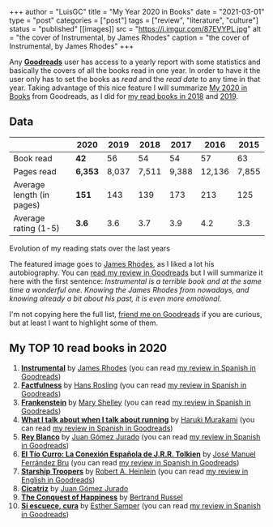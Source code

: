 +++
author = "LuisGC"
title = "My Year 2020 in Books"
date = "2021-03-01"
type = "post"
categories = ["post"]
tags = ["review", "literature", "culture"]
status = "published"
[[images]]
  src = "https://i.imgur.com/87EVYPL.jpg"
  alt = "the cover of Instrumental, by James Rhodes"
  caption = "the cover of Instrumental, by James Rhodes"
+++

Any [**Goodreads**](https://www.goodreads.com/) user has access to a yearly report with some statistics and basically the covers of all the books read in one year. In order to have it the user only has to set the books as _read_ and the _read date_ to any time in that year. Taking advantage of this nice feature I will summarize [My 2020 in Books](https://www.goodreads.com/user/year_in_books/2020/12155365) from Goodreads, as I did for [my read books in 2018](/blog/2019/01/my-year-2018-in-books/) and [2019](/blog/2020/01/my-year-2019-in-books/).

## Data

|  | 2020 | 2019 | 2018 | 2017 | 2016 | 2015 |
|---|---|---|---|---|---|---|
| Book read | **42** | 56 | 54 | 54 | 57 | 63 |
| Pages read | **6,353** | 8,037 | 7,511 | 9,388 | 12,136 | 7,855 |
| Average length (in pages) | **151** | 143 | 139 | 173 | 213 | 125 |
| Average rating (1-5)  | **3.6** | 3.6 | 3.7 | 3.9 | 4.2 | 3.3 |

<figcaption>Evolution of my reading stats over the last years</figcaption>

The featured image goes to [James Rhodes](https://en.wikipedia.org/wiki/James_Rhodes_(pianist)), as I liked a lot his autobiography. You can [read my review in Goodreads](https://www.goodreads.com/review/show/3077000571?book_show_action=false&from_review_page=1) but I will summarize it here with the first sentence: _Instrumental is a terrible book and at the same time a wonderful one. Knowing the James Rhodes from nowadays, and knowing already a bit about his past, it is even more emotional_.

I'm not copying here the full list, [friend me on Goodreads](https://www.goodreads.com/user/show/12155365-luis) if you are curious, but at least I want to highlight some of them.

## My TOP 10 read books in 2020

1. [**Instrumental**](https://www.goodreads.com/book/show/22742702-instrumental) by [James Rhodes](https://www.goodreads.com/author/show/6032416.James_Rhodes) (you can read [my review in Spanish in Goodreads](https://www.goodreads.com/review/show/3077000571))
2. [**Factfulness**](https://www.goodreads.com/book/show/37850908-factfulness) by [Hans Rosling](https://www.goodreads.com/author/show/2790706.Hans_Rosling) (you can read [my review in Spanish in Goodreads](https://www.goodreads.com/review/show/2851796053))
3. [**Frankenstein**](https://www.goodreads.com/book/show/30141467-frankenstein) by [Mary Shelley](https://www.goodreads.com/author/show/11139.Mary_Wollstonecraft_Shelley) (you can read [my review in Spanish in Goodreads](https://www.goodreads.com/review/show/2578430590))
4. [**What I talk about when I talk about running**](https://www.goodreads.com/book/show/8126085-what-i-talk-about-when-i-talk-about-running) by [Haruki Murakami](https://www.goodreads.com/author/show/3354.Haruki_Murakami) (you can read [my review in Spanish in Goodreads](https://www.goodreads.com/review/show/2093650777))
5. [**Rey Blanco**](https://www.goodreads.com/book/show/54334693-rey-blanco) by [Juan Gómez Jurado](https://www.goodreads.com/author/show/364872.Juan_Gomez_Jurado) (you can read [my review in Spanish in Goodreads](https://www.goodreads.com/review/show/3425013272))
6. [**El Tío Curro: La Conexión Española de J.R.R. Tolkien**](https://www.goodreads.com/book/show/43798589-el-t-o-curro-la-conexi-n-espa-ola-de-j-r-r-tolkien) by [José Manuel Ferrández Bru](https://www.goodreads.com/author/show/7078325.Jos_Manuel_Ferr_ndez_Bru) (you can read [my review in Spanish in Goodreads](https://www.goodreads.com/review/show/2818314425))
7. [**Starship Troopers**](https://www.goodreads.com/book/show/2432534.Starship_Troopers) by [Robert A. Heinlein](https://www.goodreads.com/author/show/205.Robert_A_Heinlein) (you can read [my review in English in Goodreads](https://www.goodreads.com/review/show/3186305262))
8. [**Cicatriz**](https://www.goodreads.com/book/show/27420709-cicatriz) by [Juan Gómez Jurado](https://www.goodreads.com/author/show/364872.Juan_Gomez_Jurado)
9. [**The Conquest of Happiness**](https://www.goodreads.com/book/show/19401553-the-conquest-of-happiness) by [Bertrand Russel](https://www.goodreads.com/author/show/17854.Bertrand_Russell)
10. [**Si escuece, cura**](https://www.goodreads.com/book/show/49075129-si-escuece-cura) by [Esther Samper](https://www.goodreads.com/author/show/6555067.Esther_Samper) (you can read [my review in Spanish in Goodreads](https://www.goodreads.com/review/show/3234997746))
